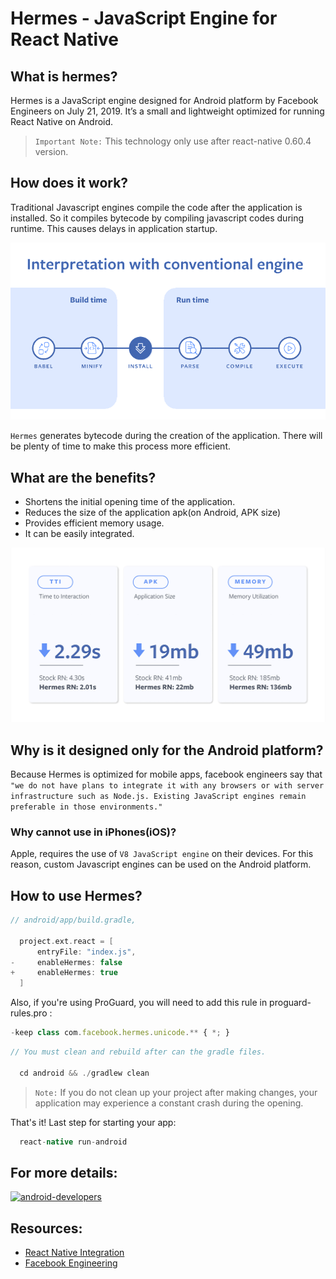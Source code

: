 # Hermes - JavaScript Engine for React Native
## What is hermes?
Hermes is a JavaScript engine designed for Android platform by Facebook Engineers on July 21, 2019.  It’s a small and lightweight optimized for running React Native on Android. 

> `Important Note:` This technology only use after react-native 0.60.4 version.

## How does it work?

Traditional Javascript engines compile the code after the application is installed. So it compiles bytecode by compiling javascript codes during runtime. This causes delays in application startup.

![Hermes Engine Gif](/assets/images/hermes.gif)

`Hermes` generates bytecode during the creation of the application. There will be plenty of time to make this process more efficient.

## What are the benefits?
- Shortens the initial opening time of the application.
- Reduces the size of the application apk(on Android, APK size)
- Provides efficient memory usage.
- It can be easily integrated.

![Hermes Engine Stats](/assets/images/hermesstats.jpg)

## Why is it designed only for the Android platform?
Because Hermes is optimized for mobile apps, facebook engineers say that `"we do not have plans to integrate it with any browsers or with server infrastructure such as Node.js. Existing JavaScript engines remain preferable in those environments."`

### Why cannot use in iPhones(iOS)?
Apple, requires the use of `V8 JavaScript engine` on their devices. For this reason, custom Javascript engines can be used on the Android platform. 

## How to use Hermes?

```gradle
// android/app/build.gradle,

  project.ext.react = [
      entryFile: "index.js",
-     enableHermes: false
+     enableHermes: true
  ]
```

Also, if you're using ProGuard, you will need to add this rule in proguard-rules.pro :
```javascript
-keep class com.facebook.hermes.unicode.** { *; }
```

```java
// You must clean and rebuild after can the gradle files.

  cd android && ./gradlew clean
```

> `Note:` If you do not clean up your project after making changes, your application may experience a constant crash during the opening.

That's it! Last step for starting your app:
```java
  react-native run-android
```


## For more details:

[![android-developers](https://img.youtube.com/vi/zEjqDWqeDdg/0.jpg)](https://youtu.be/zEjqDWqeDdg)


## Resources:

- [React Native Integration](https://facebook.github.io/react-native/docs/hermes/)
- [Facebook Engineering](https://engineering.fb.com/android/hermes/)
